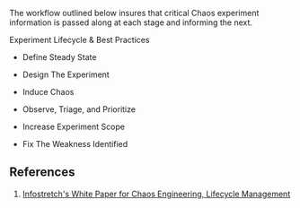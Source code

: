 The workflow outlined below insures that critical Chaos experiment information is passed along at each stage and informing the next.

Experiment Lifecycle & Best Practices

- Define Steady State 
- Design The Experiment 
- Induce Chaos
- Observe, Triage, and Prioritize

- Increase Experiment Scope
- Fix The Weakness Identified

## References
1. [Infostretch's White Paper for Chaos Engineering, Lifecycle Management](https://www.infostretch.com/resources/white-papers/chaos-engineering/)